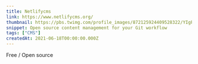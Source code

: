 ```yaml
---
title: Netlifycms
link: https://www.netlifycms.org/
thumbnail: https://pbs.twimg.com/profile_images/872125924409528322/YIgPht1s_400x400.jpg
snippet: Open source content management for your Git workflow
tags: ["CMS"]
createdAt: 2021-06-18T00:00:00.000Z
---
```

Free / Open source